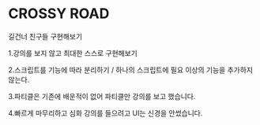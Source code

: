 # CROSSY ROAD

 길건너 친구들 구현해보기

 1.강의를 보지 않고 최대한 스스로 구현해보기

 2.스크립트를 기능에 따라 분리하기 / 하나의 스크립트에 필요 이상의 기능을 추가하지 않는다.
 
 3.파티클은 기존에 배운적이 없어 파티클만 강의를 보고 했습니다.
 
 4.빠르게 마무리하고 심화 강의를 들으려고 UI는 신경을 안썼습니다.

